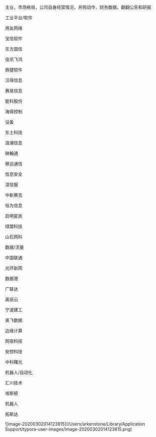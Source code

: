 主业，市场格局，公司自身经营情况，并购动作，财务数据，翻翻公告和研报

工业平台/软件

用友网络

宝信软件

东方国信

佳讯飞鸿

鼎捷软件

汉得信息

赛易信息

能科股份

海得控制



设备

东土科技

浪潮信息

映翰通

移远通信



信息安全

深信服

中新赛克

恒为信息

启明星辰

绿盟科技

山石网科



数据/流量

中国联通

光环新网

数据港

广联达

美丽云

宁波建工

奥飞数据



边缘计算

网宿科技

安控科技

中科曙光



机器人/自动化

汇川技术

埃斯顿

机器人

拓斯达

![image-20200302014123815](/Users/arkenstone/Library/Application Support/typora-user-images/image-20200302014123815.png)